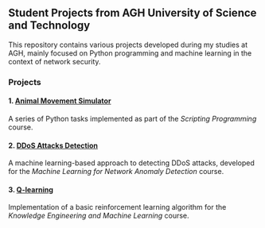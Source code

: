 ## Student Projects from AGH University of Science and Technology

This repository contains various projects developed during my studies at AGH, mainly focused on Python programming and machine learning in the context of network security.

###  Projects

#### 1. [Animal Movement Simulator](./path-to-project)
A series of Python tasks implemented as part of the *Scripting Programming* course.

#### 2. [DDoS Attacks Detection](./path-to-project)
A machine learning-based approach to detecting DDoS attacks, developed for the *Machine Learning for Network Anomaly Detection* course.

#### 3. [Q-learning](./path-to-project)
Implementation of a basic reinforcement learning algorithm for the *Knowledge Engineering and Machine Learning* course.


